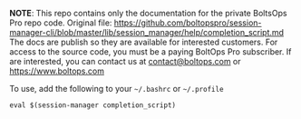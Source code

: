 <!-- note marker start -->
**NOTE**: This repo contains only the documentation for the private BoltsOps Pro repo code.
Original file: https://github.com/boltopspro/session-manager-cli/blob/master/lib/session_manager/help/completion_script.md
The docs are publish so they are available for interested customers.
For access to the source code, you must be a paying BoltOps Pro subscriber.
If are interested, you can contact us at contact@boltops.com or https://www.boltops.com

<!-- note marker end -->

To use, add the following to your `~/.bashrc` or `~/.profile`

    eval $(session-manager completion_script)
